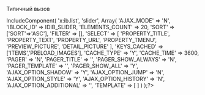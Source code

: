 Типичный вызов


<?$APPLICATION->IncludeComponent(
            'x:ib.list',
            'slider',
            Array(
                    'AJAX_MODE' => 'N',
                    'IBLOCK_ID' => IDIB_SLIDER,
                    'ELEMENTS_COUNT' => 20,
                    'SORT' => ['SORT'=>'ASC'],
                    'FILTER' => [],
                    'SELECT' => [
                            'PROPERTY_TITLE',
                            'PROPERTY_TEXT',
                            'PROPERTY_URL',
                            'PROPERTY_TMENU',
                            'PREVIEW_PICTURE',
                            'DETAIL_PICTURE'
                        ],
                        
                    'KEYS_CACHED' => ['ITEMS','PRELOAD_IMAGES'],
                    
                    'CACHE_TYPE' => 'Y',
                    'CACHE_TIME' => 3600,
                    'PAGER' => 'N',
                    
                    'PAGER_TITLE' => '',
                    'PAGER_SHOW_ALWAYS' => 'N',
                    'PAGER_TEMPLATE' => '',
                    'PAGER_SHOW_ALL' => 'Y',
                    
                    'AJAX_OPTION_SHADOW' => 'Y',
                    'AJAX_OPTION_JUMP' => 'N',
                    'AJAX_OPTION_STYLE' => 'Y',
                    'AJAX_OPTION_HISTORY' => 'N',
                    'AJAX_OPTION_ADDITIONAL' => '',
                    
                    'TEMPLATE' => [
                        
                    ]
                )
        );?>



